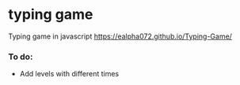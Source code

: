 # typing game
Typing game in javascript
https://ealpha072.github.io/Typing-Game/

### To do:
* Add levels with different times
